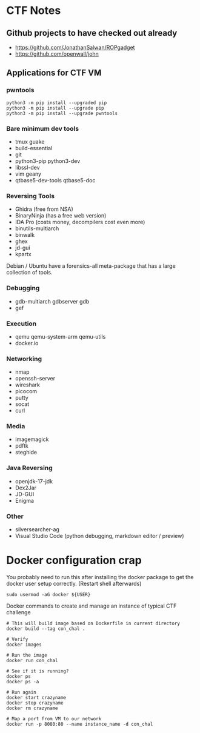 # CTF Notes

## Github projects to have checked out already

- https://github.com/JonathanSalwan/ROPgadget
- https://github.com/openwall/john

## Applications for CTF VM

### pwntools

```
python3 -m pip install --upgraded pip
python3 -m pip install --upgrade pip
python3 -m pip install --upgrade pwntools
```

### Bare minimum dev tools

- tmux guake
- build-essential
- git
- python3-pip python3-dev
- libssl-dev
- vim geany
- qtbase5-dev-tools qtbase5-doc

### Reversing Tools

- Ghidra (free from NSA)
- BinaryNinja (has a free web version)
- IDA Pro (costs money, decompilers cost even more)
- binutils-multiarch
- binwalk
- ghex
- jd-gui
- kpartx

Debian / Ubuntu have a forensics-all meta-package that has a large collection of tools.

### Debugging

- gdb-multiarch gdbserver gdb
- gef

### Execution

- qemu qemu-system-arm qemu-utils
- docker.io

### Networking

- nmap
- openssh-server
- wireshark
- picocom
- putty
- socat
- curl

### Media

- imagemagick
- pdftk
- steghide

### Java Reversing

- openjdk-17-jdk
- Dex2Jar
- JD-GUI
- Enigma

### Other

- silversearcher-ag
- Visual Studio Code (python debugging, markdown editor / preview)

# Docker configuration crap

You probably need to run this after installing the docker package to get the
docker user setup correctly. (Restart shell afterwards)

```
sudo usermod -aG docker ${USER}
```

Docker commands to create and manage an instance of typical CTF challenge

```
# This will build image based on Dockerfile in current directory
docker build --tag con_chal .

# Verify
docker images

# Run the image
docker run con_chal

# See if it is running?
docker ps
docker ps -a

# Run again
docker start crazyname
docker stop crazyname
docker rm crazyname

# Map a port from VM to our network
docker run -p 8080:80 --name instance_name -d con_chal
```

